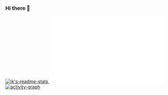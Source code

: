 ### Hi there 👋

<div align="left">
  <a href="https://github-readme-stats.vercel.app/api?username=greencoffee1635&show_icons=true&theme=react&include_all_commits&hide_border=true">
    <img width="454"  src="https://github-readme-stats.vercel.app/api?username=greencoffee1635&show_icons=true&theme=react&include_all_commits&hide_border=true&line_height=30" alt="jk's-readme-stats" />
  </a>
  <a href="https://github.com/greencoffee1635/github-stats-react-theme">
    <img width="358" src="https://github.com/greencoffee1635/github-stats-react-theme/blob/main/generated/languages.svg" alt="most-used-languages" />
  </a>
  <a href="https://activity-graph.herokuapp.com/graph?username=greencoffee1635&theme=react-dark&hide_border=true&bg_color=20232a&color=61dafb&line=61dafb">
    <img width="812" src="https://activity-graph.herokuapp.com/graph?username=greencoffee1635&theme=react-dark&hide_border=true&bg_color=20232a&color=61dafb&line=61dafb" alt="activity-graph" />
  </a>
</div>

<!--
**greencoffee1635/greencoffee1635** is a ✨ _special_ ✨ repository because its `README.md` (this file) appears on your GitHub profile.

Here are some ideas to get you started:

- 🔭 I’m currently working on ...
- 🌱 I’m currently learning ...
- 👯 I’m looking to collaborate on ...
- 🤔 I’m looking for help with ...
- 💬 Ask me about ...
- 📫 How to reach me: ...
- 😄 Pronouns: ...
- ⚡ Fun fact: ...
-->
